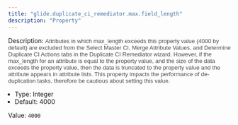 ```yaml
---
title: "glide.duplicate_ci_remediator.max.field_length"
description: "Property"
---
```


Description: <span style = 'font-family: Arial; font-size: 13px; color: #4a4a4a;'>Attributes in which max_length exceeds this property value (4000 by default) are excluded from the Select Master CI, Merge Attribute Values, and Determine Duplicate CI Actions tabs in the Duplicate CI Remediator wizard. However, if the max_length for an attribute is equal to the property value, and the size of the data exceeds the property value, then the data is truncated to the property value and the attribute appears in attribute lists. This property impacts the performance of de-duplication tasks, therefore be cautious about setting this value.<ul style='margin: 0px; padding-left:15px;'><li>Type: Integer</li><li>Default: 4000</li></ul></span>

Value: `4000`
